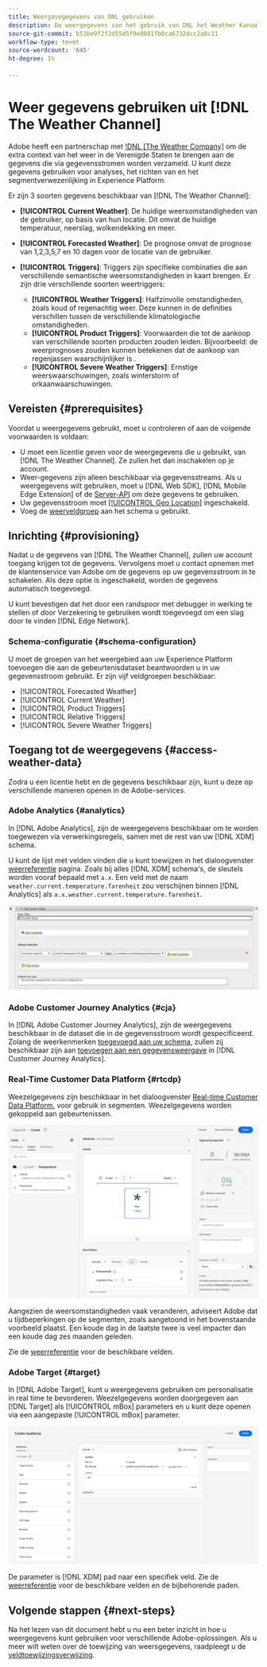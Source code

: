 ```yaml
---
title: Weergavegegevens van DNL gebruiken
description: De weergegevens van het gebruik van DNL het Weather Kanaal om de gegevens te verbeteren u door gegevensstromen verzamelt.
source-git-commit: b53be9f2f2d55d5f9e8081fb0ca6732dcc2a8c11
workflow-type: tm+mt
source-wordcount: '645'
ht-degree: 1%

---
```



# Weer gegevens gebruiken uit [!DNL The Weather Channel]

Adobe heeft een partnerschap met [!DNL [The Weather Company]](https://www.ibm.com/weather) om de extra context van het weer in de Verenigde Staten te brengen aan de gegevens die via gegevensstromen worden verzameld. U kunt deze gegevens gebruiken voor analyses, het richten van en het segmentverwezenlijking in Experience Platform.

Er zijn 3 soorten gegevens beschikbaar van [!DNL The Weather Channel]:

* **[!UICONTROL Current Weather]**: De huidige weersomstandigheden van de gebruiker, op basis van hun locatie. Dit omvat de huidige temperatuur, neerslag, wolkendekking en meer.
* **[!UICONTROL Forecasted Weather]**: De prognose omvat de prognose van 1,2,3,5,7 en 10 dagen voor de locatie van de gebruiker.
* **[!UICONTROL Triggers]**: Triggers zijn specifieke combinaties die aan verschillende semantische weersomstandigheden in kaart brengen. Er zijn drie verschillende soorten weertriggers:

   * **[!UICONTROL Weather Triggers]**: Halfzinvolle omstandigheden, zoals koud of regenachtig weer. Deze kunnen in de definities verschillen tussen de verschillende klimatologische omstandigheden.
   * **[!UICONTROL Product Triggers]**: Voorwaarden die tot de aankoop van verschillende soorten producten zouden leiden. Bijvoorbeeld: de weerprognoses zouden kunnen betekenen dat de aankoop van regenjassen waarschijnlijker is .
   * **[!UICONTROL Severe Weather Triggers]**: Ernstige weerswaarschuwingen, zoals winterstorm of orkaanwaarschuwingen.

## Vereisten {#prerequisites}

Voordat u weergegevens gebruikt, moet u controleren of aan de volgende voorwaarden is voldaan:

* U moet een licentie geven voor de weergegevens die u gebruikt, van [!DNL The Weather Channel]. Ze zullen het dan inschakelen op je account.
* Weer-gegevens zijn alleen beschikbaar via gegevensstreams. Als u weergegevens wilt gebruiken, moet u [!DNL Web SDK], [!DNL Mobile Edge Extension] of de [Server-API](../../../server-api/overview.md) om deze gegevens te gebruiken.
* Uw gegevensstroom moet [[!UICONTROL Geo Location]](../configure.md#advanced-options) ingeschakeld.
* Voeg de [weerveldgroep](#schema-configuration) aan het schema u gebruikt.

## Inrichting {#provisioning}

Nadat u de gegevens van [!DNL The Weather Channel], zullen uw account toegang krijgen tot de gegevens. Vervolgens moet u contact opnemen met de klantenservice van Adobe om de gegevens op uw gegevensstroom in te schakelen. Als deze optie is ingeschakeld, worden de gegevens automatisch toegevoegd.

U kunt bevestigen dat het door een randspoor met debugger in werking te stellen of door Verzekering te gebruiken wordt toegevoegd om een slag door te vinden [!DNL Edge Network].

### Schema-configuratie {#schema-configuration}

U moet de groepen van het weergebied aan uw Experience Platform toevoegen die aan de gebeurtenisdataset beantwoorden u in uw gegevensstroom gebruikt. Er zijn vijf veldgroepen beschikbaar:

* [!UICONTROL Forecasted Weather]
* [!UICONTROL Current Weather]
* [!UICONTROL Product Triggers]
* [!UICONTROL Relative Triggers]
* [!UICONTROL Severe Weather Triggers]

## Toegang tot de weergegevens {#access-weather-data}

Zodra u een licentie hebt en de gegevens beschikbaar zijn, kunt u deze op verschillende manieren openen in de Adobe-services.

### Adobe Analytics {#analytics}

In [!DNL Adobe Analytics], zijn de weergegevens beschikbaar om te worden toegewezen via verwerkingsregels, samen met de rest van uw [!DNL XDM] schema.

U kunt de lijst met velden vinden die u kunt toewijzen in het dialoogvenster [weerreferentie](weather-reference.md) pagina. Zoals bij alles [!DNL XDM] schema&#39;s, de sleutels worden vooraf bepaald met `a.x`. Een veld met de naam `weather.current.temperature.farenheit` zou verschijnen binnen [!DNL Analytics] als `a.x.weather.current.temperature.farenheit`.

![Interface van verwerkingsregel](../../assets/datastreams/data-enrichment/weather/processing-rules.png)

### Adobe Customer Journey Analytics {#cja}

In [!DNL Adobe Customer Journey Analytics], zijn de weergegevens beschikbaar in de dataset die in de gegevensstroom wordt gespecificeerd. Zolang de weerkenmerken [toegevoegd aan uw schema](#prerequisites-prerequisites), zullen zij beschikbaar zijn aan [toevoegen aan een gegevensweergave](https://experienceleague.adobe.com/docs/analytics-platform/using/cja-dataviews/create-dataview.html) in [!DNL Customer Journey Analytics].

### Real-Time Customer Data Platform {#rtcdp}

Weezelgegevens zijn beschikbaar in het dialoogvenster [Real-time Customer Data Platform](../../../rtcdp/overview.md), voor gebruik in segmenten. Weezelgegevens worden gekoppeld aan gebeurtenissen.

![Segement Builder met weersomstandigheden](../../assets/datastreams/data-enrichment/weather/schema-builder.png)

Aangezien de weersomstandigheden vaak veranderen, adviseert Adobe dat u tijdbeperkingen op de segmenten, zoals aangetoond in het bovenstaande voorbeeld plaatst. Een koude dag in de laatste twee is veel impacter dan een koude dag zes maanden geleden.

Zie de [weerreferentie](weather-reference.md) voor de beschikbare velden.

### Adobe Target {#target}

In [!DNL Adobe Target], kunt u weergegevens gebruiken om personalisatie in real time te bevorderen. Weezelgegevens worden doorgegeven aan [!DNL Target] als [!UICONTROL mBox] parameters en u kunt deze openen via een aangepaste [!UICONTROL mBox] parameter.

![Doelpubliek Builder](../../assets/datastreams/data-enrichment/weather/target-audience-builder.png)

De parameter is [!DNL XDM] pad naar een specifiek veld. Zie de [weerreferentie](weather-reference.md) voor de beschikbare velden en de bijbehorende paden.

## Volgende stappen {#next-steps}

Na het lezen van dit document hebt u nu een beter inzicht in hoe u weergegevens kunt gebruiken voor verschillende Adobe-oplossingen. Als u meer wilt weten over de toewijzing van weersgegevens, raadpleegt u de [veldtoewijzingsverwijzing](weather-reference.md).